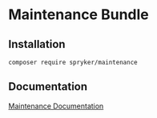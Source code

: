 # Maintenance Bundle

## Installation

```
composer require spryker/maintenance
```

## Documentation

[Maintenance Documentation](https://spryker.github.io/maintenance/index.html)




